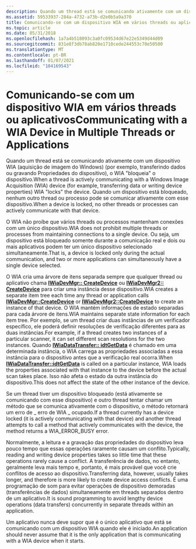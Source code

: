 ```yaml
---
description: Quando um thread está se comunicando ativamente com um dispositivo WIA (aquisição de imagem do Windows) (por exemplo, transferindo dados ou gravando Propriedades do dispositivo) WIA &\# 0034; bloqueios&\# 0034; o dispositivo.
ms.assetid: 59533937-284a-4732-a73b-d2e0b5a9a370
title: Comunicando-se com um dispositivo WIA em vários threads ou aplicativos
ms.topic: article
ms.date: 05/31/2018
ms.openlocfilehash: 1a7a4b518093c3a0fc09534d67e22e5349d44d09
ms.sourcegitcommit: 831e8f3db78ab820e1710cede244553c70e50500
ms.translationtype: MT
ms.contentlocale: pt-BR
ms.lasthandoff: 01/07/2021
ms.locfileid: "104169543"
---
```

# <a name="communicating-with-a-wia-device-in-multiple-threads-or-applications"></a><span data-ttu-id="3dd50-103">Comunicando-se com um dispositivo WIA em vários threads ou aplicativos</span><span class="sxs-lookup"><span data-stu-id="3dd50-103">Communicating with a WIA Device in Multiple Threads or Applications</span></span>

<span data-ttu-id="3dd50-104">Quando um thread está se comunicando ativamente com um dispositivo WIA (aquisição de imagem do Windows) (por exemplo, transferindo dados ou gravando Propriedades do dispositivo), o WIA "bloqueia" o dispositivo.</span><span class="sxs-lookup"><span data-stu-id="3dd50-104">When a thread is actively communicating with a Windows Image Acquisition (WIA) device (for example, transferring data or writing device properties) WIA "locks" the device.</span></span> <span data-ttu-id="3dd50-105">Quando um dispositivo está bloqueado, nenhum outro thread ou processo pode se comunicar ativamente com esse dispositivo.</span><span class="sxs-lookup"><span data-stu-id="3dd50-105">When a device is locked, no other threads or processes can actively communicate with that device.</span></span>

<span data-ttu-id="3dd50-106">O WIA não proíbe que vários threads ou processos mantenham conexões com um único dispositivo.</span><span class="sxs-lookup"><span data-stu-id="3dd50-106">WIA does not prohibit multiple threads or processes from maintaining connections to a single device.</span></span> <span data-ttu-id="3dd50-107">Ou seja, um dispositivo está bloqueado somente durante a comunicação real e dois ou mais aplicativos podem ter um único dispositivo selecionado simultaneamente.</span><span class="sxs-lookup"><span data-stu-id="3dd50-107">That is, a device is locked only during the actual communication, and two or more applications can simultaneously have a single device selected.</span></span>

<span data-ttu-id="3dd50-108">O WIA cria uma árvore de itens separada sempre que qualquer thread ou aplicativo chama [**IWiaDevMgr:: CreateDevice**](/windows/desktop/api/wia_xp/nf-wia_xp-iwiadevmgr-createdevice) ou [**IWiaDevMgr2:: CreateDevice**](-wia-iwiadevmgr2-createdevice.md) para criar uma instância desse dispositivo.</span><span class="sxs-lookup"><span data-stu-id="3dd50-108">WIA creates a separate item tree each time any thread or application calls [**IWiaDevMgr::CreateDevice**](/windows/desktop/api/wia_xp/nf-wia_xp-iwiadevmgr-createdevice) or [**IWiaDevMgr2::CreateDevice**](-wia-iwiadevmgr2-createdevice.md) to create an instance of that device.</span></span> <span data-ttu-id="3dd50-109">O WIA mantém informações de estado separadas para cada árvore de itens.</span><span class="sxs-lookup"><span data-stu-id="3dd50-109">WIA maintains separate state information for each item tree.</span></span> <span data-ttu-id="3dd50-110">Por exemplo, se um thread criar duas instâncias de um verificador específico, ele poderá definir resoluções de verificação diferentes para as duas instâncias.</span><span class="sxs-lookup"><span data-stu-id="3dd50-110">For example, if a thread creates two instances of a particular scanner, it can set different scan resolutions for the two instances.</span></span> <span data-ttu-id="3dd50-111">Quando [**IWiaDataTransfer:: idtGetData**](/windows/desktop/api/wia_xp/nf-wia_xp-iwiadatatransfer-idtgetdata) é chamado em uma determinada instância, o WIA carrega as propriedades associadas a essa instância para o dispositivo antes que a verificação real ocorra.</span><span class="sxs-lookup"><span data-stu-id="3dd50-111">When [**IWiaDataTransfer::idtGetData**](/windows/desktop/api/wia_xp/nf-wia_xp-iwiadatatransfer-idtgetdata) is called on a particular instance, WIA loads the properties associated with that instance to the device before the actual scan takes place.</span></span> <span data-ttu-id="3dd50-112">Isso não afeta o estado da outra instância do dispositivo.</span><span class="sxs-lookup"><span data-stu-id="3dd50-112">This does not affect the state of the other instance of the device.</span></span>

<span data-ttu-id="3dd50-113">Se um thread tiver um dispositivo bloqueado (está ativamente se comunicando com esse dispositivo) e outro thread tentar chamar um método que se comunica ativamente com o dispositivo, o método retornará um erro de \_ erro de WIA \_ ocupado.</span><span class="sxs-lookup"><span data-stu-id="3dd50-113">If a thread currently has a device locked (it is actively communicating with that device) and another thread attempts to call a method that actively communicates with the device, the method returns a WIA\_ERROR\_BUSY error.</span></span>

<span data-ttu-id="3dd50-114">Normalmente, a leitura e a gravação das propriedades do dispositivo leva pouco tempo que essas operações raramente causam um conflito.</span><span class="sxs-lookup"><span data-stu-id="3dd50-114">Typically, reading and writing device properties takes so little time that these operations rarely cause a conflict.</span></span> <span data-ttu-id="3dd50-115">A transferência de dados, no entanto, geralmente leva mais tempo e, portanto, é mais provável que você crie conflitos de acesso ao dispositivo.</span><span class="sxs-lookup"><span data-stu-id="3dd50-115">Transferring data, however, usually takes longer, and therefore is more likely to create device access conflicts.</span></span> <span data-ttu-id="3dd50-116">É uma programação de som para evitar operações de dispositivo demoradas (transferências de dados) simultaneamente em threads separados dentro de um aplicativo.</span><span class="sxs-lookup"><span data-stu-id="3dd50-116">It is sound programming to avoid lengthy device operations (data transfers) concurrently in separate threads within an application.</span></span>

<span data-ttu-id="3dd50-117">Um aplicativo nunca deve supor que é o único aplicativo que está se comunicando com um dispositivo WIA quando ele é iniciado.</span><span class="sxs-lookup"><span data-stu-id="3dd50-117">An application should never assume that it is the only application that is communicating with a WIA device when it starts.</span></span>

 

 




